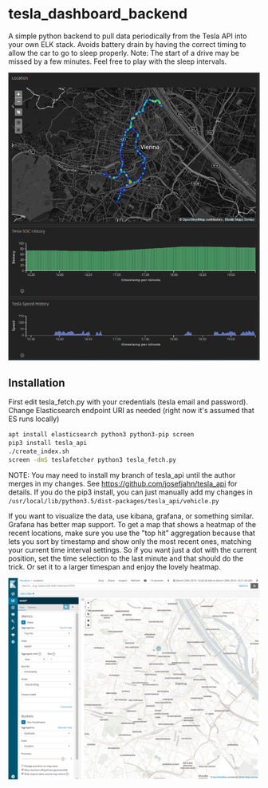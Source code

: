 # tesla_dashboard_backend

A simple python backend to pull data periodically from the Tesla API into your own ELK stack. Avoids battery drain by having the correct timing to allow the car to go to sleep properly.
Note: The start of a drive may be missed by a few minutes. Feel free to play with the sleep intervals.


![Screenshot](kibana.png)


Installation
------------

First edit tesla_fetch.py with your credentials (tesla email and password). Change Elasticsearch endpoint URI as needed (right now it's assumed that ES runs locally)

```bash
apt install elasticsearch python3 python3-pip screen
pip3 install tesla_api
./create_index.sh
screen -dmS teslafetcher python3 tesla_fetch.py
```

NOTE: You may need to install my branch of tesla_api until the author merges in my changes. See https://github.com/josefjahn/tesla_api for details. If you do the pip3 install, you can just manually add my changes in ```/usr/local/lib/python3.5/dist-packages/tesla_api/vehicle.py```

If you want to visualize the data, use kibana, grafana, or something similar. Grafana has better map support.
To get a map that shows a heatmap of the recent locations, make sure you use the "top hit" aggregation because that lets you sort by timestamp and show only the most recent ones, matching your current time interval settings. So if you want just a dot with the current position, set the time selection to the last minute and that should do the trick. Or set it to a larger timespan and enjoy the lovely heatmap.

![Screenshot](kibanasettings.png)

